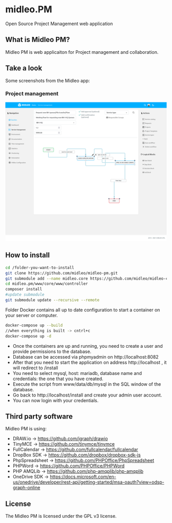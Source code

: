 # midleo.PM

Open Source Project Management web application

## What is Midleo PM?
Midleo PM is web applicaiton for Project management and collaboration.

## Take a look

Some screenshots from the Midleo app:

### Project management
![The Midleo web app](https://github.com/midleo/midleo-pm/blob/master/github.assets/service-management.png?raw=true)


## How to install

```bash
cd /folder-you-want-to-install
git clone https://github.com/midleo/midleo-pm.git
git submodule add --name midleo.core https://github.com/midleo/midleo-core.git www/core 
cd midleo.pm/www/core/www/controller
composer install
#update submodule
git submodule update --recursive --remote
```

Folder Docker contains all up to date configuration to start a container on your server or computer.

```bash
docker-compose up --build
//when everything is built -> cntrl+c
docker-compose up -d
```

- Once the containers are up and running, you need to create a user and provide permissions to the database.
- Database can be accessed via phpmyadmin on http://localhost:8082
- After that you need to start the application on address http://localhost , it will redirect to /install
- You need to select mysql, host: mariadb, database name and credentials: the one that you have created.
- Execute the script from www/data/db/mysql in the SQL window of the database.
- Go back to http://localhost/install and create your admin user account.
- You can now login with your credentials.


## Third party software

Midleo PM is using:

- DRAW.io -> https://github.com/jgraph/drawio
- TinyMCE -> https://github.com/tinymce/tinymce
- FullCalendar -> https://github.com/fullcalendar/fullcalendar
- DropBox SDK -> https://github.com/dropbox/dropbox-sdk-js
- PhpSpreadsheet -> https://github.com/PHPOffice/PhpSpreadsheet
- PHPWord -> https://github.com/PHPOffice/PHPWord
- PHP AMQLib -> https://github.com/php-amqplib/php-amqplib
- OneDrive SDK -> https://docs.microsoft.com/en-us/onedrive/developer/rest-api/getting-started/msa-oauth?view=odsp-graph-online


## License

The Midleo PM is licensed under the GPL v3 license.